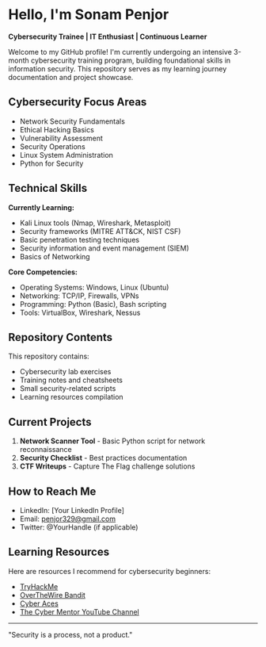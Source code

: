 
# Hello, I'm Sonam Penjor 

**Cybersecurity Trainee | IT Enthusiast | Continuous Learner**

Welcome to my GitHub profile! I'm currently undergoing an intensive 3-month cybersecurity training program, building foundational skills in information security. This repository serves as my learning journey documentation and project showcase.

## Cybersecurity Focus Areas

- Network Security Fundamentals
- Ethical Hacking Basics
- Vulnerability Assessment
- Security Operations
- Linux System Administration
- Python for Security

## Technical Skills

**Currently Learning:**
- Kali Linux tools (Nmap, Wireshark, Metasploit)
- Security frameworks (MITRE ATT&CK, NIST CSF)
- Basic penetration testing techniques
- Security information and event management (SIEM)
- Basics of Networking

**Core Competencies:**
- Operating Systems: Windows, Linux (Ubuntu)
- Networking: TCP/IP, Firewalls, VPNs
- Programming: Python (Basic), Bash scripting
- Tools: VirtualBox, Wireshark, Nessus

##  Repository Contents

This repository contains:
- Cybersecurity lab exercises
- Training notes and cheatsheets
- Small security-related scripts
- Learning resources compilation

##  Current Projects

1. **Network Scanner Tool** - Basic Python script for network reconnaissance
2. **Security Checklist** - Best practices documentation
3. **CTF Writeups** - Capture The Flag challenge solutions

##  How to Reach Me

- LinkedIn: [Your LinkedIn Profile]
- Email: penjor329@gmail.com
- Twitter: @YourHandle (if applicable)

##  Learning Resources

Here are resources I recommend for cybersecurity beginners:
- [TryHackMe](https://tryhackme.com/)
- [OverTheWire Bandit](https://overthewire.org/wargames/bandit/)
- [Cyber Aces](https://www.cyberaces.org/)
- [The Cyber Mentor YouTube Channel](https://www.youtube.com/c/TheCyberMentor)

---

"Security is a process, not a product." 



